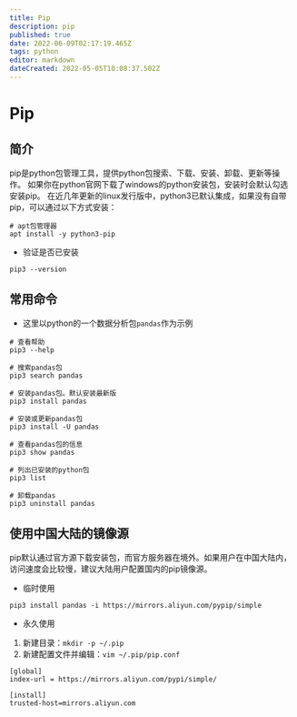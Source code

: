```yaml
---
title: Pip
description: pip
published: true
date: 2022-06-09T02:17:19.465Z
tags: python
editor: markdown
dateCreated: 2022-05-05T10:08:37.502Z
---
```


# Pip

## 简介

pip是python包管理工具，提供python包搜索、下载、安装、卸载、更新等操作。
如果你在python官网下载了windows的python安装包，安装时会默认勾选安装pip。
在近几年更新的linux发行版中，python3已默认集成，如果没有自带pip，可以通过以下方式安装：

```shell
# apt包管理器
apt install -y python3-pip
```

- 验证是否已安装

```shell
pip3 --version
```

## 常用命令

- 这里以python的一个数据分析包`pandas`作为示例

```shell
# 查看帮助
pip3 --help

# 搜索pandas包
pip3 search pandas

# 安装pandas包。默认安装最新版
pip3 install pandas

# 安装或更新pandas包
pip3 install -U pandas

# 查看pandas包的信息
pip3 show pandas

# 列出已安装的python包
pip3 list

# 卸载pandas
pip3 uninstall pandas
```

## 使用中国大陆的镜像源

pip默认通过官方源下载安装包，而官方服务器在境外。如果用户在中国大陆内，访问速度会比较慢，建议大陆用户配置国内的pip镜像源。

- 临时使用

```shell
pip3 install pandas -i https://mirrors.aliyun.com/pypip/simple
```

- 永久使用

1. 新建目录：`mkdir -p ~/.pip`
2. 新建配置文件并编辑：`vim ~/.pip/pip.conf`

```
[global]
index-url = https://mirrors.aliyun.com/pypi/simple/

[install]
trusted-host=mirrors.aliyun.com
```